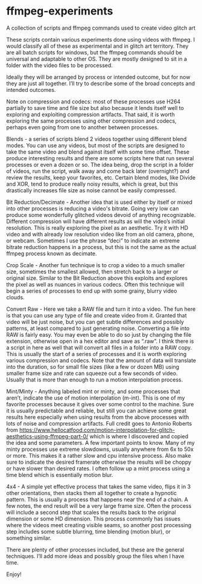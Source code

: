 # ffmpeg-experiments
A collection of scripts and ffmpeg commands used to create video glitch art

These scripts contain various experiments done using videos with ffmpeg. I would classify all of these as experimental and in glitch art territory.  They are all batch scripts for windows, but the ffmpeg commands should be universal and adaptable to other OS. They are mostly designed to sit in a folder with the video files to be processed.

Ideally they will be arranged by process or intended outcome, but for now they are just all together. I’ll try to describe some of the broad concepts and intended outcomes.

Note on compression and codecs: most of these processes use H264 partially to save time and file size but also because it lends itself well to exploring and exploiting compression artifacts. That said, it is worth exploring the same processes using other compression and codecs, perhaps even going from one to another between processes. 

Blends - a series of scripts blend 2 videos together using different blend modes. You can use any videos, but most of the scripts are designed to take the same video and blend against itself with some time offset. These produce interesting results and there are some scripts here that run several processes or even a dozen or so. The idea being, drop the script in a folder of videos, run the script, walk away and come back later (overnight?) and review the results, keep your favorites, etc. Certain blend modes, like Divide and XOR, tend to produce really noisy results, which is great, but this drastically increases file size as noise cannot be easily compressed.

Bit Reduction/Decimate - Another idea that is used either by itself or mixed into other processes is reducing a video's bitrate. Going very low can produce some wonderfully glitched videos devoid of anything recognizable. Different compression will have different results as will the video’s initial resolution. This is really exploring the pixel as an aesthetic. Try it with HD video and with already low resolution video like from an old camera, phone, or webcam. Sometimes I use the phrase “deci” to indicate an extreme bitrate reduction happens in a process, but this is not the same as the actual ffmpeg process known as decimate. 

Crop Scale - Another fun technique is to crop a video to a much smaller size, sometimes the smallest allowed, then stretch back to a larger or original size. Similar to the Bit Reduction above this exploits and explores the pixel as well as nuances in various codecs. Often this technique will begin a series of processes to end up with some grainy, blurry video clouds.

Convert Raw - Here we take a RAW file and turn it into a video. The fun here is that you can use any type of file and create video from it. Granted that video will be just noise, but you can get subtle differences and possibly patterns, at least compared to just generating noise. Converting a file into RAW is fairly easy. You may even be able to do so just by changing the file extension, otherwise open in a hex editor and save as “.raw”. I think there is a script in here as well that will convert all files in a folder into a RAW copy. This is usually the start of a series of processes and it is worth exploring various compression and codecs. Note that the amount of data will translate into the duration, so for small file sizes (like a few or dozen MB) using smaller frame size and rate can squeeze out a few seconds of video. Usually that is more than enough to run a motion interpolation process.

Mint/Minty - Anything labeled mint or minty, and some processes that aren’t, indicate the use of motion interpolation (m-int). This is one of my favorite processes because it gives over some control to the machine. Sure it is usually predictable and reliable, but still you can achieve some great results here especially when using results from the above processes with lots of noise and compression artifacts. Full credit goes to Antonio Roberts from https://www.hellocatfood.com/motion-interpolation-for-glitch-aesthetics-using-ffmpeg-part-0/  which is where I discovered and copied the idea and some parameters. A few important points to know. Many of my minty processes use extreme slowdowns, usually anywhere from 6x to 50x or more. This makes it a rather slow and cpu intensive process. Also make sure to indicate the desired framerate otherwise the results will be choppy or have slower than desired rates. I often follow up a mint process using a time blend which is essentially motion blur.

4x4 - A simple yet effective process that takes the same video, flips it in 3 other orientations, then stacks them all together to create a hypnotic pattern. This is usually a process that happens near the end of a chain. A few notes, the end result will be a very large frame size. Often the process will include a second step that scales the results back to the original dimension or some HD dimension. This process commonly has issues where the videos meet creating visible seams, so another post processing step includes some subtle blurring,  time blending (motion blur), or something similar.

There are plenty of other processes included, but these are the general techniques. I’ll add more ideas and possibly group the files when I have time.

Enjoy!
